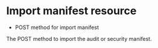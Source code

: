 # Import manifest resource

- POST method for import manifest

The POST method to import the audit or security manifest.
